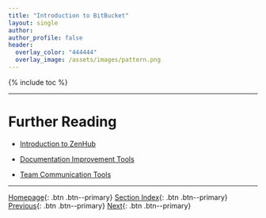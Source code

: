 ```yaml
---
title: "Introduction to BitBucket"
layout: single
author:
author_profile: false
header:
  overlay_color: "444444"
  overlay_image: /assets/images/pattern.png
---
```


{% include toc %}









___
# Further Reading
* [Introduction to ZenHub](04-intro-to-zenhub)

* [Documentation Improvement Tools](../02-DOCUMENTATION/01-documentation-improvement-tools)
* [Team Communication Tools](../03-COMMUNICATION/01-team-communication-tools)


___

[Homepage](../../index.md){: .btn  .btn--primary}
[Section Index](../00-ProjectManagement-LandingPage){: .btn  .btn--primary}
[Previous](02-intro-to-github){: .btn  .btn--primary}
[Next](04-intro-to-zenhub){: .btn  .btn--primary}
